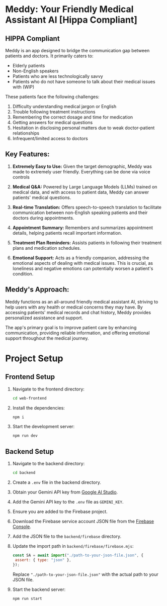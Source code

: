 # Meddy: Your Friendly Medical Assistant AI [Hippa Compliant]

## HIPPA Compliant

Meddy is an app designed to bridge the communication gap between patients and doctors. It primarily caters to:

- Elderly patients
- Non-English speakers
- Patients who are less technologically savvy
- Patients who do not have someone to talk about their medical issues with (WIP)

These patients face the following challenges:

1. Difficulty understanding medical jargon or English
2. Trouble following treatment instructions
3. Remembering the correct dosage and time for medication
4. Getting answers for medical questions
5. Hesitation in disclosing personal matters due to weak doctor-patient relationships
6. Infrequent/limited access to doctors

## Key Features:

1. **Extremely Easy to Use:** Given the target demographic, Meddy was made to extremely user friendly. Everything can be done via voice controls

2. **Medical Q&A:** Powered by Large Language Models (LLMs) trained on medical data, and with access to patient data, Meddy can answer patients' medical questions.

3. **Real-time Translation:** Offers speech-to-speech translation to facilitate communication between non-English speaking patients and their doctors during appointments.

4. **Appointment Summary:** Remembers and summarizes appointment details, helping patients recall important information.

5. **Treatment Plan Reminders:** Assists patients in following their treatment plans and medication schedules.

6. **Emotional Support:** Acts as a friendly companion, addressing the emotional aspects of dealing with medical issues. This is crucial, as loneliness and negative emotions can potentially worsen a patient's condition.

## Meddy's Approach:

Meddy functions as an all-around friendly medical assistant AI, striving to help users with any health or medical concerns they may have. By accessing patients' medical records and chat history, Meddy provides personalized assistance and support.

The app's primary goal is to improve patient care by enhancing communication, providing reliable information, and offering emotional support throughout the medical journey.

# Project Setup

## Frontend Setup

1. Navigate to the frontend directory:
   ```sh
   cd web-frontend
   ```
2. Install the dependencies:
   ```sh
   npm i
   ```
3. Start the development server:
   ```sh
   npm run dev
   ```

## Backend Setup

1. Navigate to the backend directory:
   ```sh
   cd backend
   ```
2. Create a `.env` file in the backend directory.

3. Obtain your Gemini API key from [Google AI Studio](https://aistudio.google.com/app/apikey).

4. Add the Gemini API key to the `.env` file as `GEMINI_KEY`.

5. Ensure you are added to the Firebase project.

6. Download the Firebase service account JSON file from the [Firebase Console](https://console.firebase.google.com/u/0/project/meddyai/settings/serviceaccounts/adminsdk).

7. Add the JSON file to the `backend/firebase` directory.

8. Update the import path in `backend/firebase/firebase.mjs`:

   ```javascript
   const SA = await import("./path-to-your-json-file.json", {
   	assert: { type: "json" },
   });
   ```

   Replace `"./path-to-your-json-file.json"` with the actual path to your JSON file.

9. Start the backend server:
   ```sh
   npm run start
   ```
